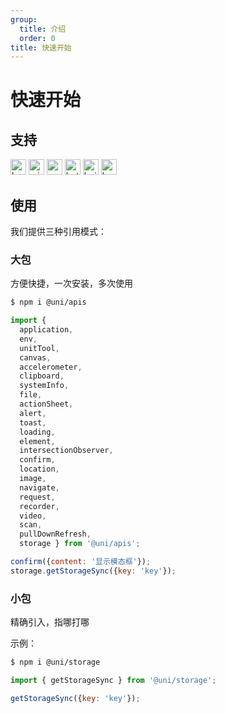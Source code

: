 ```yaml
---
group:
  title: 介绍
  order: 0
title: 快速开始
---
```


# 快速开始

## 支持
<img alt="browser" src="https://gw.alicdn.com/tfs/TB1uYFobGSs3KVjSZPiXXcsiVXa-200-200.svg" width="25px" height="25px" title="h5" /> <img alt="miniApp" src="https://gw.alicdn.com/tfs/TB1bBpmbRCw3KVjSZFuXXcAOpXa-200-200.svg" width="25px" height="25px" title="阿里小程序" /> <img alt="wechatMiniprogram" src="https://img.alicdn.com/tfs/TB1slcYdxv1gK0jSZFFXXb0sXXa-200-200.svg" width="25px" height="25px" title="微信小程序" /> <img alt="bytedanceMicroApp" src="https://gw.alicdn.com/tfs/TB1jFtVzO_1gK0jSZFqXXcpaXXa-200-200.svg" width="25px" height="25px" title="字节跳动小程序" /> <img alt="baiduSmartProgram" src="https://img.alicdn.com/imgextra/i4/O1CN01jngdBb24yGv2Fu34G_!!6000000007459-2-tps-200-200.png" width="25px" height="25px" title="百度小程序" /> <img alt="kuaiShouMiniProgram" src="https://gw.alicdn.com/imgextra/i4/O1CN01kzmJMM24jcFEzp5Wv_!!6000000007427-2-tps-200-200.png" width="25px" height="25px" title="快手小程序" />

## 使用

我们提供三种引用模式：
### 大包
方便快捷，一次安装，多次使用

```bash
$ npm i @uni/apis
```

```js
import { 
  application,
  env,
  unitTool,
  canvas,
  accelerometer,
  clipboard,
  systemInfo,
  file,
  actionSheet,
  alert,
  toast,
  loading,
  element,
  intersectionObserver,
  confirm,
  location,
  image,
  navigate,
  request,
  recorder,
  video,
  scan,
  pullDownRefresh,
  storage } from '@uni/apis';

confirm({content: '显示模态框'});
storage.getStorageSync({key: 'key'});

```
### 小包
精确引入，指哪打哪

示例：
```bash
$ npm i @uni/storage
```

```js
import { getStorageSync } from '@uni/storage';

getStorageSync({key: 'key'});

```